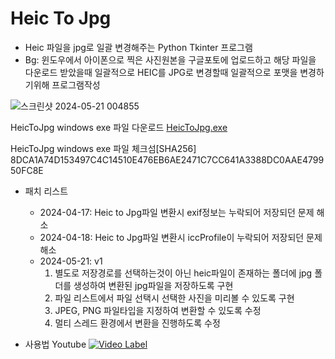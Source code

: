 # Heic To Jpg

- Heic 파일을 jpg로 일괄 변경해주는 Python Tkinter 프로그램
- Bg: 윈도우에서 아이폰으로 찍은 사진원본을 구글포토에 업로드하고 해당 파일을 다운로드 받았을때 일괄적으로 HEIC를 JPG로 변경할때 일괄적으로 포맷을 변경하기위해 프로그램작성

![스크린샷 2024-05-21 004855](https://github.com/hwanyeong-choi/heicTojpg_python_tkinter/assets/47169718/d40c2ddd-9911-409b-a32e-08a80c802aa9)


HeicToJpg windows exe 파일 다운로드
[HeicToJpg.exe](https://github.com/hwanyeongchoi/heicTojpg_python_tkinter/blob/main/heicToJpg.exe)

HeicToJpg windows exe 파일 체크섬[SHA256]
8DCA1A74D153497C4C14510E476EB6AE2471C7CC641A3388DC0AAE479950FC8E 

- 패치 리스트
  - 2024-04-17: Heic to Jpg파일 변환시 exif정보는 누락되어 저장되던 문제 해소
  - 2024-04-18: Heic to Jpg파일 변환시 iccProfile이 누락되어 저장되던 문제 해소
  - 2024-05-21: v1
    1. 별도로 저장경로를 선택하는것이 아닌 heic파일이 존재하는 폴더에 jpg 폴더를 생성하여 변환된 jpg파일을 저장하도록 구현
    2. 파일 리스트에서 파일 선택시 선택한 사진을 미리볼 수 있도록 구현
    3. JPEG, PNG 파일타입을 지정하여 변환할 수 있도록 수정
    4. 멀티 스레드 환경에서 변환을 진행하도록 수정

- 사용법 Youtube
  [![Video Label](http://img.youtube.com/vi/oybSIMjcYbM/0.jpg)](https://youtu.be/oybSIMjcYbM)
